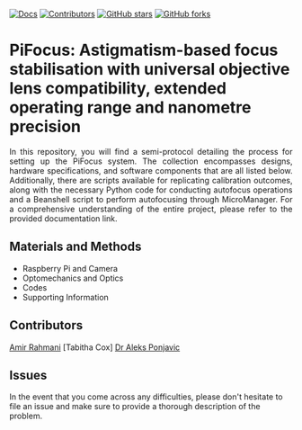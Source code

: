 [![Docs](https://img.shields.io/badge/documentation-link-blueviolet)](https://github.com/PonjavicLab/piFocus/blob/main/PiFocusDraft.md)
[![Contributors](https://img.shields.io/github/contributors-anon/PonjavicLab/PiFocus)](https://github.com/PonjavicLab/PiFocus/graphs/contributors)
[![GitHub stars](https://img.shields.io/github/stars/PonjavicLab/PiFocus?style=social)](https://github.com/PonjavicLab/PiFocus/)
[![GitHub forks](https://img.shields.io/github/forks/PonjavicLab/PiFocus?style=social)](https://github.com/PonjavicLab/PiFocus/)

# PiFocus: Astigmatism-based focus stabilisation with universal objective lens compatibility, extended operating range and nanometre precision
<p align="justify">
In this repository, you will find a semi-protocol detailing the process for setting up the PiFocus system. The collection encompasses designs, hardware specifications, and software components that are all listed below. Additionally, there are scripts available for replicating calibration outcomes, along with the necessary Python code for conducting autofocus operations and a Beanshell script to perform autofocusing through MicroManager. For a comprehensive understanding of the entire project, please refer to the provided documentation link.
</p>

## Materials and Methods
 - Raspberry Pi and Camera
 - Optomechanics and Optics
 - Codes
 - Supporting Information

## **Contributors**
[Amir Rahmani]([https://cellmig.org](https://github.com/AmirSTORMic)https://github.com/AmirSTORMic)
[Tabitha Cox]
[Dr Aleks Ponjavic](https://eps.leeds.ac.uk/physics/staff/8090/dr-aleks-ponjavic)

## Issues
In the event that you come across any difficulties, please don't hesitate to file an issue and make sure to provide a thorough description of the problem.
